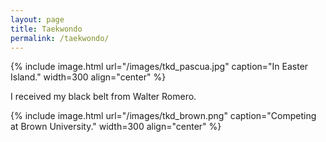 ```yaml
---
layout: page
title: Taekwondo
permalink: /taekwondo/
---
```


{% include image.html url="/images/tkd_pascua.jpg" caption="In Easter Island." width=300 align="center" %}

I received my black belt from Walter Romero.

{% include image.html url="/images/tkd_brown.png" caption="Competing at Brown University." width=300 align="center" %}
